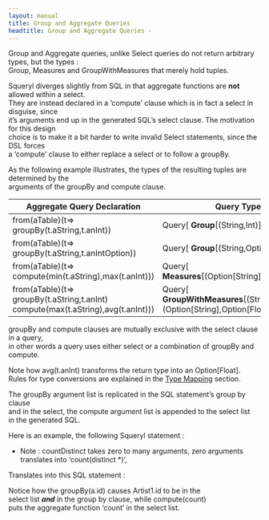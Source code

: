 ```yaml
---
layout: manual
title: Group and Aggregate Queries
headtitle: Group and Aggregate Queries - 
---
```


Group and Aggregate queries, unlike Select queries do not return
arbitrary types, but the types :  
Group, Measures and GroupWithMeasures that merely hold tuples.

Squeryl diverges slightly from SQL in that aggregate functions are
**not** allowed within a select.  
They are instead declared in a ‘compute’ clause which is in fact a
select in disguise, since  
it’s arguments end up in the generated SQL’s select clause. The
motivation for this design  
choice is to make it a bit harder to write invalid Select statements,
since the DSL forces  
a ‘compute’ clause to either replace a select or to follow a groupBy.

As the following example illustrates, the types of the resulting tuples
are determined by the  
arguments of the groupBy and compute clause.

| Aggregate Query Declaration                                                        | Query Type                                                                         |
|------------------------------------------------------------------------------------|------------------------------------------------------------------------------------|
| from(aTable)(t=\> groupBy(t.aString,t.anInt))                                      | Query\[ **Group**\[(String,Int)\]\]                                                |
| from(aTable)(t=\> groupBy(t.aString,t.anIntOption))                                | Query\[ **Group**\[(String,Option\[Int\])\]\]                                      |
| from(aTable)(t=\> compute(min(t.aString),max(t.anInt)))                            | Query\[ **Measures**\[(Option\[String\],Option\[Int\])\]\]                         |
| from(aTable)(t=\> groupBy(t.aString,t.anInt) compute(max(t.aString),avg(t.anInt))) | Query\[ **GroupWithMeasures**\[(String,Int),(Option\[String\],Option\[Float\])\]\] |

groupBy and compute clauses are mutually exclusive with the select
clause in a query,  
in other words a query uses either select *or* a combination of groupBy
and compute.

Note how avg(t.anInt) transforms the return type into an
Option\[Float\].  
Rules for type conversions are explained in the [Type
Mapping](./miscellaneous.html) section.

The groupBy argument list is replicated in the SQL statement’s group by
clause  
and in the select, the compute argument list is appended to the select
list  
in the generated SQL.

Here is an example, the following Squeryl statement :

<script type="syntaxhighlighter" class="brush: scala">

<![CDATA[

def songCountByArtistId: Query[GroupWithMeasures[Long,Long]] =
  from(artists, songs)((a,s) =>
    where(a.id === s.artistId)
    groupBy(a.id)  
    compute(countDistinct(s.id)))
]]>

</script>

-   Note : countDistinct takes zero to many arguments, zero arguments
    translates into ‘count(distinct \*)’,

Translates into this SQL statement :

<script type="syntaxhighlighter" class="brush: sql">

<![CDATA[

Select
  Artist1.id as g0,
  count(distinct Song2.id) as c0
From
  Artist Artist1,
  Song Song2
Where
  (Artist1.id = Song2.artistId)
Group By
  Artist1.id
]]>

</script>

Notice how the groupBy(a.id) causes Artist1.id to be in the  
select list ***and*** in the group by clause, while compute(count)  
puts the aggregate function ‘count’ in the select list.
